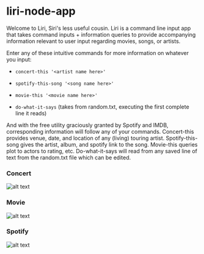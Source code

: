 # liri-node-app

Welcome to Liri, Siri's less useful cousin. Liri is a command line input app that takes command inputs + information queries to provide accompanying information relevant to user input regarding movies, songs, or artists.

Enter any of these intuitive commands for more information on whatever you input:

 * `concert-this '<artist name here>'`

 * `spotify-this-song '<song name here>'`

 * `movie-this '<movie name here>'`

 * `do-what-it-says` (takes from random.txt, executing the first complete line it reads)

And with the free utility graciously granted by Spotify and IMDB, corresponding information will follow any of your commands.
Concert-this provides venue, date, and location of any (living) touring artist. Spotify-this-song gives the artist, album, and spotify link to the song. Movie-this queries plot to actors to rating, etc. Do-what-it-says will read from any saved line of text from the random.txt file which can be edited.

### Concert 

![alt text](https://media.giphy.com/media/eIlUlpY7lDfvSSpqgS/giphy.gif)

### Movie 

![alt text](https://media.giphy.com/media/MF09q5wxDPNsVz3IDD/giphy.gif)

### Spotify 

![alt text](https://media.giphy.com/media/QVIfICrOSD5ImIK8X7/giphy.gif)
